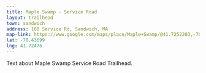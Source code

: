 ```yaml
---
title: Maple Swamp - Service Road
layout: trailhead
town: sandwich
address: 160 Service Rd, Sandwich, MA
map-link: https://www.google.com/maps/place/Maple+Swamp/@41.7252203,-70.4381204,18z/data=!4m6!3m5!1s0x89e4cb4bfccc7333:0x6b79b5971094cc6d!8m2!3d41.7247251!4d-70.436976!16s%2Fg%2F1hc5fpq94?entry=ttu
lat: -70.43699
lng: 41.72476
---
```

Text about Maple Swamp Service Road Trailhead.